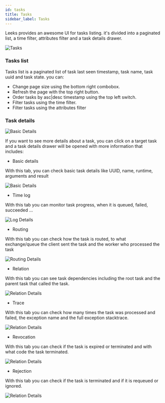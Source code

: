```yaml
---
id: tasks
title: Tasks
sidebar_label: Tasks
---
```


Leeks provides an awesome UI for tasks listing. it's divided into a paginated list, a time filter, attributes filter and
a task details drawer.

![Tasks](/img/docs/tasks.png)

### Tasks list

Tasks list is a paginated list of task last seen timestamp, task name, task uuid and task state. you can:

- Change page size using the bottom right combobox.
- Refresh the page with the top right button.
- Order tasks by asc|desc timestamp using the top left switch.
- Filter tasks using the time filter.
- Filter tasks using the attributes filter

### Task details

![Basic Details](/img/docs/task-details.png)

If you want to see more details about a task, you can click on a target task and a task details drawer will be opened 
with more information that includes:

- Basic details

With this tab, you can check basic task details like UUID, name, runtime, arguments and result

![Basic Details](/img/docs/task-details-basic.png)

- Time log

With this tab you can monitor task progress, when it is queued, failed, succeeded ...

![Log Details](/img/docs/task-details-log.png)

- Routing

With this tab you can check how the task is routed, to what exchange/queue the client sent the task and the worker who
processed the task

![Routing Details](/img/docs/task-details-routing.png)

- Relation

With this tab you can see task dependencies including the root task and the parent task that called the task.

![Relation Details](/img/docs/task-details-relation.png)

- Trace

With this tab you can check how many times the task was processed and failed, the exception name and the full exception
stacktrace.

![Relation Details](/img/docs/task-details-trace.png)

- Revocation

With this tab you can check if the task is expired or terminated and with what code the task terminated.

![Relation Details](/img/docs/task-details-revocation.png)

- Rejection

With this tab you can check if the task is terminated and if it is requeued or ignored.

![Relation Details](/img/docs/task-details-rejection.png)